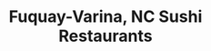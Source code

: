 ---
layout: city
title: Fuquay-Varina, NC Sushi Restaurants
permalink: /north-carolina/fuquay-varina/
stateAbbr: NC
stateName: North Carolina
cityName: Fuquay-Varina

---